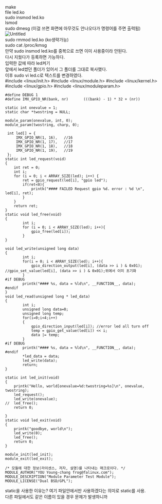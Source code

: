 make<br>
file led.ko<br>
sudo insmod led.ko<br>
lsmod<br>
sudo dmesg   (이걸 쓰면 화면에 아무것도 안나오다가 명령어를 주면 출력됨)<br>
![Untitled](https://github.com/rltpwns95/Linux_ubuntu_udoo/assets/124419697/a8227ad0-64b4-4dee-b205-765bb3d29051)<br>
sudo rmmod led.ko   (ko생략가능)<br>
sudo cat /proc/kmsg<br>
만약 sudo insmod led.ko를 중복으로 쓰면 이미 사용중이라 안된다.<br>
다시 지웠다가 등록하면 가능하다.<br>
입력한 값에 따라 led켜기<br>
앞에서 led썼던 폴더가 있어서 그 폴더를 그대로 복사했다.<br>
이후 sudo vi led.c로 텍스트를 변경하였다.<br>
	#include <linux/init.h>
	#include <linux/module.h>
	#include <linux/kernel.h>
	#include <linux/gpio.h>
	#include <linux/moduleparam.h>
	
	#define DEBUG 1
	#define IMX_GPIO_NR(bank, nr)       (((bank) - 1) * 32 + (nr))
	
	static int onevalue = 1;
	static char *twostring = NULL;
	
	module_param(onevalue, int, 0);
	module_param(twostring, charp, 0);
	
	 int led[] = {
		 IMX_GPIO_NR(1, 16),   //16
		 IMX_GPIO_NR(1, 17),   //17
		 IMX_GPIO_NR(1, 18),   //18
		 IMX_GPIO_NR(1, 19),   //19
	 };
	static int led_request(void)
	{
		int ret = 0;
		int i;
		for (i = 0; i < ARRAY_SIZE(led); i++) {
			ret = gpio_request(led[i], "gpio led");
			if(ret<0){
				printk("#### FAILED Request gpio %d. error : %d \n", led[i], ret);
			}
		}
		return ret;
	}
	static void led_free(void)
	{
		    int i;
			for (i = 0; i < ARRAY_SIZE(led); i++){
				gpio_free(led[i]);
			}
	}
	
	void led_write(unsigned long data)
	{
		    int i;
			for(i = 0; i < ARRAY_SIZE(led); i++){
				gpio_direction_output(led[i], (data >> i ) & 0x01);
	//gpio_set_value(led[i], (data >> i ) & 0x01);위에서 이미 초기화
			}
	#if DEBUG
			printk("#### %s, data = %ld\n", __FUNCTION__, data);
	#endif
	}
	void led_read(unsigned long * led_data)
	{
		    int i;
			unsigned long data=0;
			unsigned long temp;
			for(i=0;i<4;i++)
			{
				gpio_direction_input(led[i]); //error led all turn off
				temp = gpio_get_value(led[i]) << i;
				data |= temp;
			}
	#if DEBUG
			printk("#### %s, data = %ld\n", __FUNCTION__, data);
	#endif
			*led_data = data;
			led_write(data);
			return;
	}
	
	static int led_init(void)
	{
		printk("Hello, world[onevalue=%d:twostring=%s]\n", onevalue, twostring);
		led_request();
		led_write(onevalue);
	//	led_free();
		return 0;
	
	}
	static void led_exit(void)
	{
		printk("goodbye, world\n");
		led_write(0);
		led_free();
		return 0;
	}
	
	module_init(led_init);
	module_exit(led_exit);
	
	/* 모듈에 대한 정보(라이센스, 저자, 설명)를 나타내는 매크로이다. */
	MODULE_AUTHOR("YOU Young-chang frog@falinux.com");
	MODULE_DESCRIPTION("Module Parameter Test Module");
	MODULE_LICENSE("Dual BSD/GPL");
static을 사용한 이유는? 여기 파일안에서만 사용하겠다는 의미로 static를 사용.<br>
다른 파일에서도 같은 이름이 있을 경우 문제가 발생하니까
